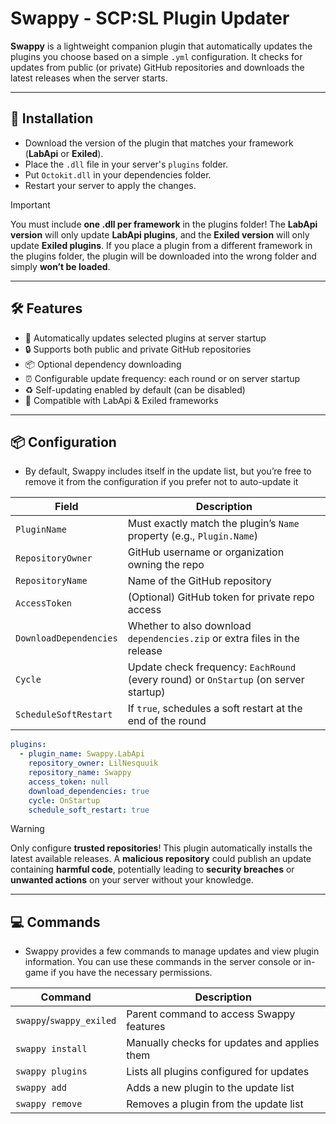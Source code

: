 # Swappy - SCP:SL Plugin Updater

**Swappy** is a lightweight companion plugin that automatically updates the plugins you choose based on a simple `.yml` configuration. It checks for updates from public (or private) GitHub repositories and downloads the latest releases when the server starts.

---

## 🏓 Installation
- Download the version of the plugin that matches your framework (**LabApi** or **Exiled**).
- Place the `.dll` file in your server's `plugins` folder.
- Put `Octokit.dll` in your dependencies folder.
- Restart your server to apply the changes.

> [!IMPORTANT]
> You must include **one .dll per framework** in the plugins folder! The **LabApi version** will only update **LabApi plugins**, and the **Exiled version** will only update **Exiled plugins**. If you place a plugin from a different framework in the plugins folder, the plugin will be downloaded into the wrong folder and simply **won’t be loaded**.

---

## 🛠️ Features

- 🚀 Automatically updates selected plugins at server startup
- 🔒 Supports both public and private GitHub repositories
- 📦 Optional dependency downloading
- ⏰ Configurable update frequency: each round or on server startup
- ♻️ Self-updating enabled by default (can be disabled)
- 🧩 Compatible with LabApi & Exiled frameworks

---

## 📦 Configuration

- By default, Swappy includes itself in the update list, but you’re free to remove it from the configuration if you prefer not to auto-update it

| Field                  | Description                                                                          |
|------------------------|--------------------------------------------------------------------------------------|
| `PluginName`           | Must exactly match the plugin’s `Name` property (e.g., `Plugin.Name`)                |
| `RepositoryOwner`      | GitHub username or organization owning the repo                                      |
| `RepositoryName`       | Name of the GitHub repository                                                        |
| `AccessToken`          | (Optional) GitHub token for private repo access                                      |
| `DownloadDependencies` | Whether to also download `dependencies.zip` or extra files in the release            |
| `Cycle`                | Update check frequency: `EachRound` (every round) or `OnStartup` (on server startup) |
| `ScheduleSoftRestart`  | If `true`, schedules a soft restart at the end of the round                          |

```yml
plugins:
  - plugin_name: Swappy.LabApi
    repository_owner: LilNesquuik
    repository_name: Swappy
    access_token: null
    download_dependencies: true
    cycle: OnStartup
    schedule_soft_restart: true
```

> [!WARNING]
> Only configure **trusted repositories**! This plugin automatically installs the latest available releases. A **malicious repository** could publish an update containing **harmful code**, potentially leading to **security breaches** or **unwanted actions** on your server without your knowledge.

--- 

## 💻 Commands

- Swappy provides a few commands to manage updates and view plugin information. You can use these commands in the server console or in-game if you have the necessary permissions.

| Command                  | Description                                  |
|--------------------------|----------------------------------------------|
| `swappy`/`swappy_exiled` | Parent command to access Swappy features     |
| `swappy install`         | Manually checks for updates and applies them |
| `swappy plugins`         | Lists all plugins configured for updates     |
| `swappy add`             | Adds a new plugin to the update list         |
| `swappy remove`          | Removes a plugin from the update list        |
